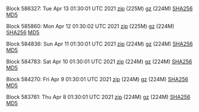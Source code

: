 Block 586327: Tue Apr 13 01:30:01 UTC 2021 [zip](https://files.01coin.io/mainnet/2021-04-13/bootstrap.dat.zip) (225M) [gz](https://files.01coin.io/mainnet/2021-04-13/bootstrap.dat.tar.gz) (224M) [SHA256](https://files.01coin.io/mainnet/2021-04-13/sha256.txt) [MD5](https://files.01coin.io/mainnet/2021-04-13/md5.txt)

Block 585860: Mon Apr 12 01:30:02 UTC 2021 [zip](https://files.01coin.io/mainnet/2021-04-12/bootstrap.dat.zip) (225M) [gz](https://files.01coin.io/mainnet/2021-04-12/bootstrap.dat.tar.gz) (224M) [SHA256](https://files.01coin.io/mainnet/2021-04-12/sha256.txt) [MD5](https://files.01coin.io/mainnet/2021-04-12/md5.txt)

Block 584836: Sun Apr 11 01:30:01 UTC 2021 [zip](https://files.01coin.io/mainnet/2021-04-11/bootstrap.dat.zip) (224M) [gz](https://files.01coin.io/mainnet/2021-04-11/bootstrap.dat.tar.gz) (224M) [SHA256](https://files.01coin.io/mainnet/2021-04-11/sha256.txt) [MD5](https://files.01coin.io/mainnet/2021-04-11/md5.txt)

Block 584783: Sat Apr 10 01:30:01 UTC 2021 [zip](https://files.01coin.io/mainnet/2021-04-10/bootstrap.dat.zip) (224M) [gz](https://files.01coin.io/mainnet/2021-04-10/bootstrap.dat.tar.gz) (224M) [SHA256](https://files.01coin.io/mainnet/2021-04-10/sha256.txt) [MD5](https://files.01coin.io/mainnet/2021-04-10/md5.txt)

Block 584270: Fri Apr  9 01:30:01 UTC 2021 [zip](https://files.01coin.io/mainnet/2021-04-09/bootstrap.dat.zip) (224M) [gz](https://files.01coin.io/mainnet/2021-04-09/bootstrap.dat.tar.gz) (224M) [SHA256](https://files.01coin.io/mainnet/2021-04-09/sha256.txt) [MD5](https://files.01coin.io/mainnet/2021-04-09/md5.txt)

Block 583761: Thu Apr  8 01:30:01 UTC 2021 [zip](https://files.01coin.io/mainnet/2021-04-08/bootstrap.dat.zip) (224M) [gz](https://files.01coin.io/mainnet/2021-04-08/bootstrap.dat.tar.gz) (224M) [SHA256](https://files.01coin.io/mainnet/2021-04-08/sha256.txt) [MD5](https://files.01coin.io/mainnet/2021-04-08/md5.txt)
